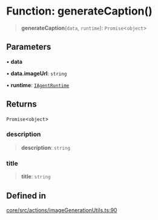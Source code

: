 # Function: generateCaption()

> **generateCaption**(`data`, `runtime`): `Promise`\<`object`\>

## Parameters

• **data**

• **data.imageUrl**: `string`

• **runtime**: [`IAgentRuntime`](../interfaces/IAgentRuntime.md)

## Returns

`Promise`\<`object`\>

### description

> **description**: `string`

### title

> **title**: `string`

## Defined in

[core/src/actions/imageGenerationUtils.ts:90](https://github.com/ai16z/eliza/blob/c96957e5a5d17e343b499dd4d46ce403856ac5bc/core/src/actions/imageGenerationUtils.ts#L90)
